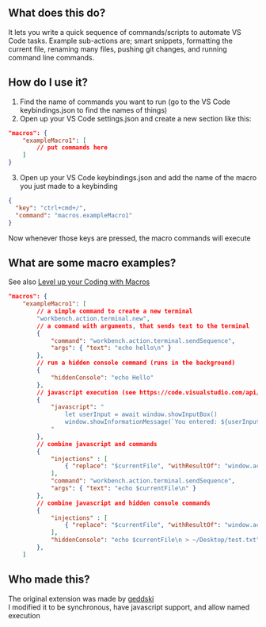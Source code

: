 ## What does this do?
It lets you write a quick sequence of commands/scripts to automate VS Code tasks.
Example sub-actions are; smart snippets, formatting the current file, renaming many files, pushing git changes, and running command line commands.

## How do I use it?
1. Find the name of commands you want to run (go to the VS Code keybindings.json to find the names of things)
2. Open up your VS Code settings.json and create a new section like this:
```json
"macros": {
    "exampleMacro1": [
        // put commands here
    ]
}
```
3. Open up your VS Code keybindings.json and add the name of the macro you just made to a keybinding
```json
{
  "key": "ctrl+cmd+/",
  "command": "macros.exampleMacro1"
}
```
Now whenever those keys are pressed, the macro commands will execute

## What are some macro examples?
See also [Level up your Coding with Macros](http://gedd.ski/post/level-up-coding-with-macros/) 
```json
"macros": {
    "exampleMacro1": [
        // a simple command to create a new terminal
        "workbench.action.terminal.new",
        // a command with arguments, that sends text to the terminal
        {
            "command": "workbench.action.terminal.sendSequence", 
            "args": { "text": "echo hello\n" }
        },
        // run a hidden console command (runs in the background)
        {
            "hiddenConsole": "echo Hello"
        },
        // javascript execution (see https://code.visualstudio.com/api/extension-capabilities/common-capabilities)
        {
            "javascript": "
                let userInput = await window.showInputBox()
                window.showInformationMessage(`You entered: ${userInput}`)
            "
        },
        // combine javascript and commands
        {
            "injections" : [
                { "replace": "$currentFile", "withResultOf": "window.activeTextEditor.document.uri.fsPath" }
            ],
            "command": "workbench.action.terminal.sendSequence",
            "args": { "text": "echo $currentFile\n" }
        },
        // combine javascript and hidden console commands
        {
            "injections" : [
                { "replace": "$currentFile", "withResultOf": "window.activeTextEditor.document.uri.fsPath" }
            ],
            "hiddenConsole": "echo $currentFile\n > ~/Desktop/test.txt",
        },
    ]
```

## Who made this?
The original extension was made by [geddski](http://gedd.ski)
<br>I modified it to be synchronous, have javascript support, and allow named execution
